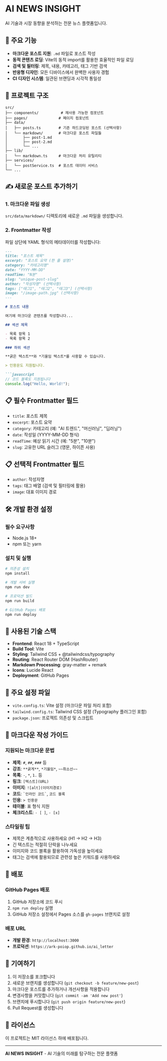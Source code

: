 # AI NEWS INSIGHT

AI 기술과 시장 동향을 분석하는 전문 뉴스 플랫폼입니다.

## 🚀 주요 기능

- **마크다운 포스트 지원**: `.md` 파일로 포스트 작성
- **동적 콘텐츠 로딩**: Vite의 동적 import를 활용한 효율적인 파일 로딩
- **검색 및 필터링**: 제목, 내용, 카테고리, 태그 기반 검색
- **반응형 디자인**: 모든 디바이스에서 완벽한 사용자 경험
- **CI 디자인 시스템**: 일관된 브랜딩과 시각적 통일성

## 📁 프로젝트 구조

```
src/
├── components/          # 재사용 가능한 컴포넌트
├── pages/              # 페이지 컴포넌트
├── data/
│   ├── posts.ts        # 기존 하드코딩된 포스트 (선택사항)
│   └── markdown/       # 마크다운 포스트 파일들
│       ├── post-1.md
│       ├── post-2.md
│       └── ...
├── lib/
│   └── markdown.ts     # 마크다운 처리 유틸리티
├── services/
│   └── postService.ts  # 포스트 데이터 서비스
└── ...
```

## ✍️ 새로운 포스트 추가하기

### 1. 마크다운 파일 생성

`src/data/markdown/` 디렉토리에 새로운 `.md` 파일을 생성합니다.

### 2. Frontmatter 작성

파일 상단에 YAML 형식의 메타데이터를 작성합니다:

```markdown
---
title: "포스트 제목"
excerpt: "포스트 요약 (한 줄 설명)"
category: "카테고리명"
date: "YYYY-MM-DD"
readTime: "N분"
slug: "unique-post-slug"
author: "작성자명" (선택사항)
tags: ["태그1", "태그2", "태그3"] (선택사항)
image: "/image-path.jpg" (선택사항)
---

# 포스트 내용

여기에 마크다운 콘텐츠를 작성합니다...

## 섹션 제목

- 목록 항목 1
- 목록 항목 2

### 하위 섹션

**굵은 텍스트**와 *기울임 텍스트*를 사용할 수 있습니다.

> 인용문도 지원됩니다.

```javascript
// 코드 블록도 지원됩니다
console.log("Hello, World!");
```

## 📋 필수 Frontmatter 필드

- `title`: 포스트 제목
- `excerpt`: 포스트 요약
- `category`: 카테고리 (예: "AI 트렌드", "머신러닝", "딥러닝")
- `date`: 작성일 (YYYY-MM-DD 형식)
- `readTime`: 예상 읽기 시간 (예: "5분", "10분")
- `slug`: 고유한 URL 슬러그 (영문, 하이픈 사용)

## 📋 선택적 Frontmatter 필드

- `author`: 작성자명
- `tags`: 태그 배열 (검색 및 필터링에 활용)
- `image`: 대표 이미지 경로

## 🛠️ 개발 환경 설정

### 필수 요구사항

- Node.js 18+
- npm 또는 yarn

### 설치 및 실행

```bash
# 의존성 설치
npm install

# 개발 서버 실행
npm run dev

# 프로덕션 빌드
npm run build

# GitHub Pages 배포
npm run deploy
```

## 🎨 사용된 기술 스택

- **Frontend**: React 18 + TypeScript
- **Build Tool**: Vite
- **Styling**: Tailwind CSS + @tailwindcss/typography
- **Routing**: React Router DOM (HashRouter)
- **Markdown Processing**: gray-matter + remark
- **Icons**: Lucide React
- **Deployment**: GitHub Pages

## 🔧 주요 설정 파일

- `vite.config.ts`: Vite 설정 (마크다운 파일 처리 포함)
- `tailwind.config.ts`: Tailwind CSS 설정 (Typography 플러그인 포함)
- `package.json`: 프로젝트 의존성 및 스크립트

## 📝 마크다운 작성 가이드

### 지원되는 마크다운 문법

- **제목**: `#`, `##`, `###` 등
- **강조**: `**굵게**`, `*기울임*`, `~~취소선~~`
- **목록**: `-`, `*`, `1.` 등
- **링크**: `[텍스트](URL)`
- **이미지**: `![alt](이미지경로)`
- **코드**: `` `인라인 코드` ``, ```코드 블록```
- **인용**: `> 인용문`
- **테이블**: 표 형식 지원
- **체크리스트**: `- [ ]`, `- [x]`

### 스타일링 팁

- 제목은 계층적으로 사용하세요 (H1 → H2 → H3)
- 긴 텍스트는 적절히 단락을 나누세요
- 이미지와 코드 블록을 활용하여 가독성을 높이세요
- 태그는 검색에 활용되므로 관련성 높은 키워드를 사용하세요

## 🚀 배포

### GitHub Pages 배포

1. GitHub 저장소에 코드 푸시
2. `npm run deploy` 실행
3. GitHub 저장소 설정에서 Pages 소스를 `gh-pages` 브랜치로 설정

### 배포 URL

- **개발 환경**: `http://localhost:3000`
- **프로덕션**: `https://ark-poiop.github.io/ai_letter`

## 🤝 기여하기

1. 이 저장소를 포크합니다
2. 새로운 브랜치를 생성합니다 (`git checkout -b feature/new-post`)
3. 마크다운 포스트를 추가하거나 개선사항을 적용합니다
4. 변경사항을 커밋합니다 (`git commit -am 'Add new post'`)
5. 브랜치에 푸시합니다 (`git push origin feature/new-post`)
6. Pull Request를 생성합니다

## 📄 라이선스

이 프로젝트는 MIT 라이선스 하에 배포됩니다.

---

**AI NEWS INSIGHT** - AI 기술의 미래를 탐구하는 전문 플랫폼
